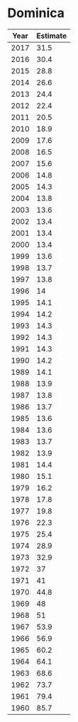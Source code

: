 # Dominica

| Year | Estimate |
| ---- | -------- |
| 2017 | 31.5 |
| 2016 | 30.4 |
| 2015 | 28.8 |
| 2014 | 26.6 |
| 2013 | 24.4 |
| 2012 | 22.4 |
| 2011 | 20.5 |
| 2010 | 18.9 |
| 2009 | 17.6 |
| 2008 | 16.5 |
| 2007 | 15.6 |
| 2006 | 14.8 |
| 2005 | 14.3 |
| 2004 | 13.8 |
| 2003 | 13.6 |
| 2002 | 13.4 |
| 2001 | 13.4 |
| 2000 | 13.4 |
| 1999 | 13.6 |
| 1998 | 13.7 |
| 1997 | 13.8 |
| 1996 | 14 |
| 1995 | 14.1 |
| 1994 | 14.2 |
| 1993 | 14.3 |
| 1992 | 14.3 |
| 1991 | 14.3 |
| 1990 | 14.2 |
| 1989 | 14.1 |
| 1988 | 13.9 |
| 1987 | 13.8 |
| 1986 | 13.7 |
| 1985 | 13.6 |
| 1984 | 13.6 |
| 1983 | 13.7 |
| 1982 | 13.9 |
| 1981 | 14.4 |
| 1980 | 15.1 |
| 1979 | 16.2 |
| 1978 | 17.8 |
| 1977 | 19.8 |
| 1976 | 22.3 |
| 1975 | 25.4 |
| 1974 | 28.9 |
| 1973 | 32.9 |
| 1972 | 37 |
| 1971 | 41 |
| 1970 | 44.8 |
| 1969 | 48 |
| 1968 | 51 |
| 1967 | 53.9 |
| 1966 | 56.9 |
| 1965 | 60.2 |
| 1964 | 64.1 |
| 1963 | 68.6 |
| 1962 | 73.7 |
| 1961 | 79.4 |
| 1960 | 85.7 |